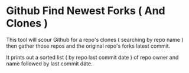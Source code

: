 # Github Find Newest Forks ( And Clones )

This tool will scour Github for a repo's clones ( searching by repo name ) then gather those repos and the original repo's forks latest commit.

It prints out a sorted list ( by repo last commit date ) of repo owner and name followed by last commit date.


